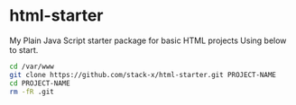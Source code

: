 # html-starter
My Plain Java Script starter package for basic HTML projects
Using below to start.

```sh
cd /var/www
git clone https://github.com/stack-x/html-starter.git PROJECT-NAME
cd PROJECT-NAME
rm -fR .git
```
